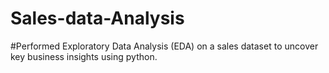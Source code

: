 # **Sales-data-Analysis**
#Performed Exploratory Data Analysis (EDA) on a sales dataset to uncover key business insights using python.
